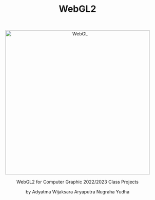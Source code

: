 <h1 align="center"> WebGL2 </h1> <br>
<p align="center">
  <a >
    <img alt="WebGL" title="WebGL" src="https://upload.wikimedia.org/wikipedia/commons/2/25/WebGL_Logo.svg" width="450">
  </a>
</p>

<p align="center">
  WebGL2 for Computer Graphic 2022/2023 Class Projects
</p>
<p align="center">
    by Adyatma Wijaksara Aryaputra Nugraha Yudha
</p>